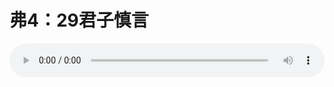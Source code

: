 # 弗4：29君子慎言

<audio style="width: 100%;" preload="false" controls controlslist="nodownload"><source src="http://file.simai.life/audio/mp3/old/12263.mp3" type="audio/mpeg">Your browser does not support the audio element.</audio>


